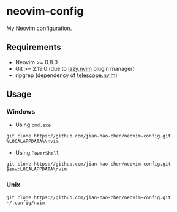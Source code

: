 # neovim-config
My [Neovim](https://neovim.io) configuration.

## Requirements
- Neovim >= 0.8.0
- Git >= 2.19.0 (due to [lazy.nvim](https://github.com/folke/lazy.nvim) plugin manager)
- ripgrep (dependency of [telescope.nvim](https://github.com/nvim-telescope/telescope.nvim))

## Usage

### Windows
- Using `cmd.exe`
```shell
git clone https://github.com/jian-hao-chen/neovim-config.git %LOCALAPPDATA%\nvim
```
- Using `PowerShell`
```shell
git clone https://github.com/jian-hao-chen/neovim-config.git $env:LOCALAPPDATA\nvim
```

### Unix
```shell
git clone https://github.com/jian-hao-chen/neovim-config.git ~/.config/nvim
```
